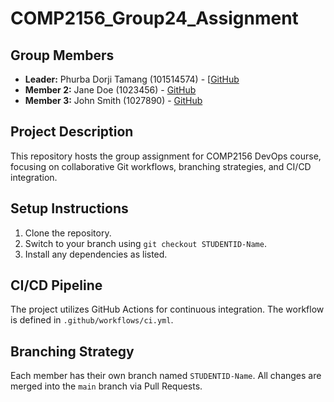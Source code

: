 # COMP2156_Group24_Assignment
## Group Members
- **Leader:** Phurba Dorji Tamang (101514574) - [[GitHub](https://github.com/priteshpatel](https://github.com/101514574/COMP2156_Group24_Assignment/edit/main/README.md))
- **Member 2:** Jane Doe (1023456) - [GitHub](https://github.com/janedoe)
- **Member 3:** John Smith (1027890) - [GitHub](https://github.com/johnsmith)
## Project Description
This repository hosts the group assignment for COMP2156 DevOps course, focusing on 
collaborative Git workflows, branching strategies, and CI/CD integration.
## Setup Instructions
1. Clone the repository.
2. Switch to your branch using `git checkout STUDENTID-Name`.
3. Install any dependencies as listed.
## CI/CD Pipeline
The project utilizes GitHub Actions for continuous integration. The workflow is defined 
in `.github/workflows/ci.yml`.
## Branching Strategy
Each member has their own branch named `STUDENTID-Name`. All changes are 
merged into the `main` branch via Pull Requests.
